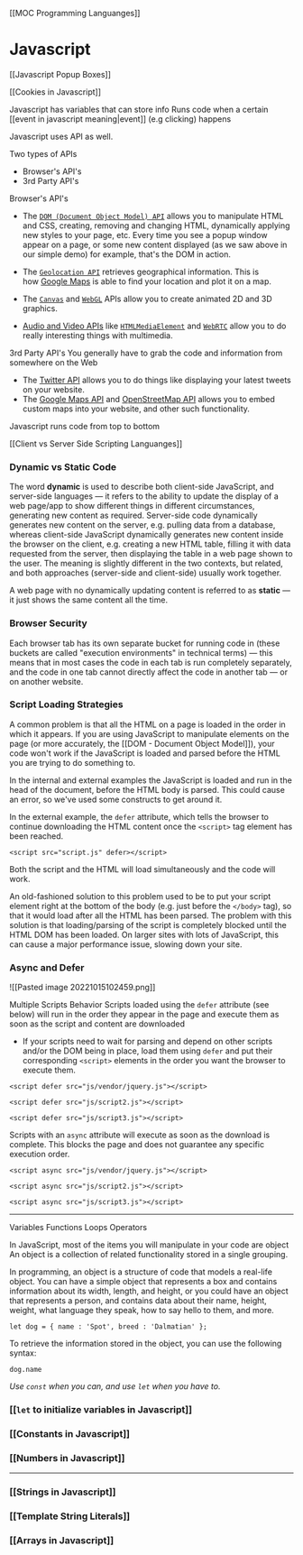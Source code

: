 [[MOC Programming Languanges]]

# Javascript


[[Javascript Popup Boxes]]


[[Cookies in Javascript]]


Javascript has variables that can store info
Runs code when a certain [[event in javascript meaning|event]] (e.g clicking) happens

Javascript uses API as well.

Two types of APIs
- Browser's API's
- 3rd Party API's


Browser's API's
-   The [`DOM (Document Object Model) API`](https://developer.mozilla.org/en-US/docs/Web/API/Document_Object_Model "DOM (Document Object Model) API") allows you to manipulate HTML and CSS, creating, removing and changing HTML, dynamically applying new styles to your page, etc. 
    Every time you see a popup window appear on a page, or some new content displayed (as we saw above in our simple demo) for example, that's the DOM in action.

- The [`Geolocation API`](https://developer.mozilla.org/en-US/docs/Web/API/Geolocation "Geolocation API") retrieves geographical information. This is how [Google Maps](https://www.google.com/maps) is able to find your location and plot it on a map.

- The [`Canvas`](https://developer.mozilla.org/en-US/docs/Web/API/Canvas_API "Canvas") and [`WebGL`](https://developer.mozilla.org/en-US/docs/Web/API/WebGL_API "WebGL") APIs allow you to create animated 2D and 3D graphics.

- [Audio and Video APIs](https://developer.mozilla.org/en-US/docs/Web/Guide/Audio_and_video_delivery) like [`HTMLMediaElement`](https://developer.mozilla.org/en-US/docs/Web/API/HTMLMediaElement) and [`WebRTC`](https://developer.mozilla.org/en-US/docs/Web/API/WebRTC_API "WebRTC") allow you to do really interesting things with multimedia.

3rd Party API's
You generally have to grab the code and information from somewhere on the Web
-   The [Twitter API](https://developer.twitter.com/en/docs) allows you to do things like displaying your latest tweets on your website.
-   The [Google Maps API](https://developers.google.com/maps/) and [OpenStreetMap API](https://wiki.openstreetmap.org/wiki/API) allows you to embed custom maps into your website, and other such functionality.


Javascript runs code from top to bottom


[[Client vs Server Side Scripting Languanges]]

### Dynamic vs Static Code
The word **dynamic** is used to describe both client-side JavaScript, and server-side languages — it refers to the ability to update the display of a web page/app to show different things in different circumstances, generating new content as required. Server-side code dynamically generates new content on the server, e.g. pulling data from a database, whereas client-side JavaScript dynamically generates new content inside the browser on the client, e.g. creating a new HTML table, filling it with data requested from the server, then displaying the table in a web page shown to the user. The meaning is slightly different in the two contexts, but related, and both approaches (server-side and client-side) usually work together.

A web page with no dynamically updating content is referred to as **static** — it just shows the same content all the time.






### Browser Security
Each browser tab has its own separate bucket for running code in (these buckets are called "execution environments" in technical terms) — this means that in most cases the code in each tab is run completely separately, and the code in one tab cannot directly affect the code in another tab — or on another website.


### Script Loading Strategies
A common problem is that all the HTML on a page is loaded in the order in which it appears. 
If you are using JavaScript to manipulate elements on the page (or more accurately, the [[DOM - Document Object Model]]), your code won't work if the JavaScript is loaded and parsed before the HTML you are trying to do something to.

In the internal and external examples the JavaScript is loaded and run in the head of the document, before the HTML body is parsed. This could cause an error, so we've used some constructs to get around it.


In the external example, 
the `defer` attribute, which tells the browser to continue downloading the HTML content once the `<script>` tag element has been reached.
```JS
<script src="script.js" defer></script>
```
Both the script and the HTML will load simultaneously and the code will work.


An old-fashioned solution to this problem used to be to put your script element right at the bottom of the body (e.g. just before the `</body>` tag), so that it would load after all the HTML has been parsed. The problem with this solution is that loading/parsing of the script is completely blocked until the HTML DOM has been loaded. On larger sites with lots of JavaScript, this can cause a major performance issue, slowing down your site.


### Async and Defer
![[Pasted image 20221015102459.png]]



Multiple Scripts Behavior
Scripts loaded using the `defer` attribute (see below) will run in the order they appear in the page and execute them as soon as the script and content are downloaded
-   If your scripts need to wait for parsing and depend on other scripts and/or the DOM being in place, load them using `defer` and put their corresponding `<script>` elements in the order you want the browser to execute them.
```JS
<script defer src="js/vendor/jquery.js"></script>

<script defer src="js/script2.js"></script>

<script defer src="js/script3.js"></script>
```

Scripts with an `async` attribute will execute as soon as the download is complete. This blocks the page and does not guarantee any specific execution order.
```JS
<script async src="js/vendor/jquery.js"></script>

<script async src="js/script2.js"></script>

<script async src="js/script3.js"></script>
```


---
Variables
Functions
Loops
Operators

In JavaScript, most of the items you will manipulate in your code are object
An object is a collection of related functionality stored in a single grouping.

In programming, an object is a structure of code that models a real-life object. You can have a simple object that represents a box and contains information about its width, length, and height, or you could have an object that represents a person, and contains data about their name, height, weight, what language they speak, how to say hello to them, and more.
```JS
let dog = { name : 'Spot', breed : 'Dalmatian' };
```
To retrieve the information stored in the object, you can use the following syntax:
```JS
dog.name
```



_Use `const` when you can, and use `let` when you have to._
### [[`let` to initialize variables in Javascript]]
### [[Constants in Javascript]] 

### [[Numbers in Javascript]]

---
### [[Strings in Javascript]]


### [[Template String Literals]]


### [[Arrays in Javascript]]

